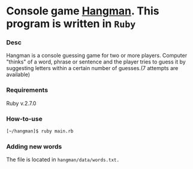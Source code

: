 Console game
**[Hangman](https://en.wikipedia.org/wiki/Hangman_(game)). 
This program is written in `Ruby`**
============

### Desc

Hangman is a console guessing game for two or more players. Computer "thinks" of a word, 
phrase or sentence and the player tries to guess it by suggesting letters 
within a certain number of guesses.(7 attempts are available)

### Requirements

Ruby v.2.7.0

### How-to-use

```bash
[~/hangman]$ ruby main.rb
```
### Adding new words
The file is located in `hangman/data/words.txt.`


